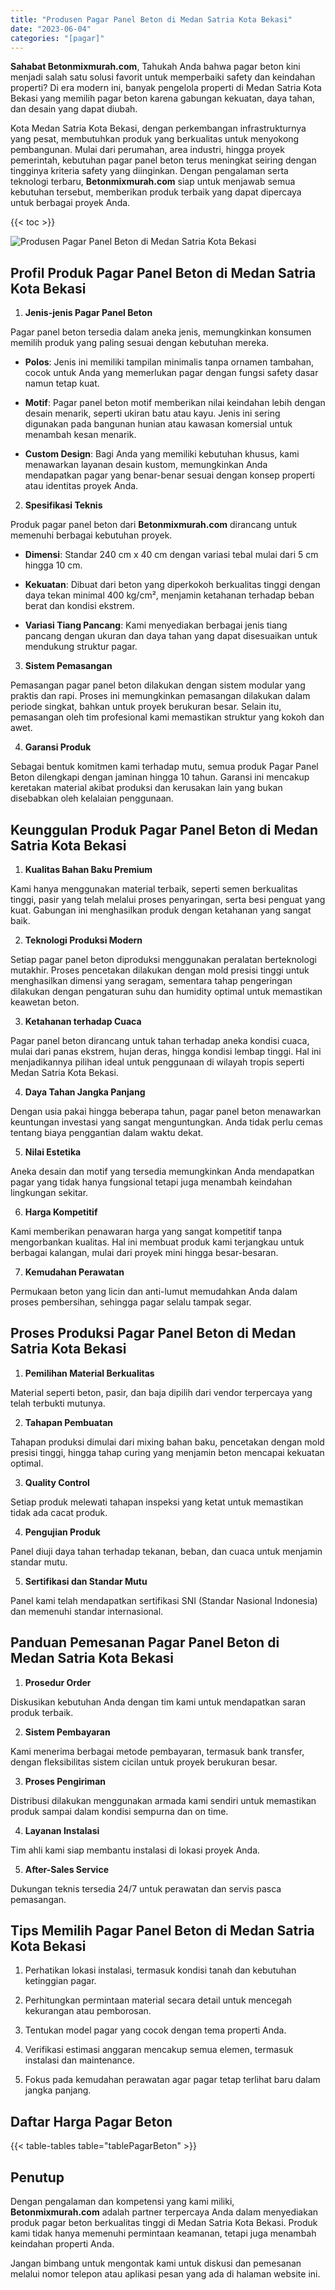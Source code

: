 ```yaml
---
title: "Produsen Pagar Panel Beton di Medan Satria Kota Bekasi"
date: "2023-06-04"
categories: "[pagar]"
---
```


**Sahabat Betonmixmurah.com**, Tahukah Anda bahwa pagar beton kini menjadi salah satu solusi favorit untuk memperbaiki safety dan keindahan properti? Di era modern ini, banyak pengelola properti di Medan Satria Kota Bekasi yang memilih pagar beton karena gabungan kekuatan, daya tahan, dan desain yang dapat diubah.  

Kota Medan Satria Kota Bekasi, dengan perkembangan infrastrukturnya yang pesat, membutuhkan produk yang berkualitas untuk menyokong pembangunan. Mulai dari perumahan, area industri, hingga proyek pemerintah, kebutuhan pagar panel beton terus meningkat seiring dengan tingginya kriteria safety yang diinginkan. Dengan pengalaman serta teknologi terbaru, **Betonmixmurah.com** siap untuk menjawab semua kebutuhan tersebut, memberikan produk terbaik yang dapat dipercaya untuk berbagai proyek Anda.

{{< toc >}}

![Produsen Pagar Panel Beton di Medan Satria Kota Bekasi](/images/pagar/pagar-beton-20.jpg)

## Profil Produk Pagar Panel Beton di Medan Satria Kota Bekasi

1. **Jenis-jenis Pagar Panel Beton**  

Pagar panel beton tersedia dalam aneka jenis, memungkinkan konsumen memilih produk yang paling sesuai dengan kebutuhan mereka.  

- **Polos**: Jenis ini memiliki tampilan minimalis tanpa ornamen tambahan, cocok untuk Anda yang memerlukan pagar dengan fungsi safety dasar namun tetap kuat.  

- **Motif**: Pagar panel beton motif memberikan nilai keindahan lebih dengan desain menarik, seperti ukiran batu atau kayu. Jenis ini sering digunakan pada bangunan hunian atau kawasan komersial untuk menambah kesan menarik.  

- **Custom Design**: Bagi Anda yang memiliki kebutuhan khusus, kami menawarkan layanan desain kustom, memungkinkan Anda mendapatkan pagar yang benar-benar sesuai dengan konsep properti atau identitas proyek Anda.  

2. **Spesifikasi Teknis**  

Produk pagar panel beton dari **Betonmixmurah.com** dirancang untuk memenuhi berbagai kebutuhan proyek.  

- **Dimensi**: Standar 240 cm x 40 cm dengan variasi tebal mulai dari 5 cm hingga 10 cm.  

- **Kekuatan**: Dibuat dari beton yang diperkokoh berkualitas tinggi dengan daya tekan minimal 400 kg/cm², menjamin ketahanan terhadap beban berat dan kondisi ekstrem.  

- **Variasi Tiang Pancang**: Kami menyediakan berbagai jenis tiang pancang dengan ukuran dan daya tahan yang dapat disesuaikan untuk mendukung struktur pagar.  

3. **Sistem Pemasangan**  

Pemasangan pagar panel beton dilakukan dengan sistem modular yang praktis dan rapi. Proses ini memungkinkan pemasangan dilakukan dalam periode singkat, bahkan untuk proyek berukuran besar. Selain itu, pemasangan oleh tim profesional kami memastikan struktur yang kokoh dan awet.  

4. **Garansi Produk**  

Sebagai bentuk komitmen kami terhadap mutu, semua produk Pagar Panel Beton dilengkapi dengan jaminan hingga 10 tahun. Garansi ini mencakup keretakan material akibat produksi dan kerusakan lain yang bukan disebabkan oleh kelalaian penggunaan.

## Keunggulan Produk Pagar Panel Beton di Medan Satria Kota Bekasi 

1. **Kualitas Bahan Baku Premium**  

Kami hanya menggunakan material terbaik, seperti semen berkualitas tinggi, pasir yang telah melalui proses penyaringan, serta besi penguat yang kuat. Gabungan ini menghasilkan produk dengan ketahanan yang sangat baik.  

2. **Teknologi Produksi Modern**  

Setiap pagar panel beton diproduksi menggunakan peralatan berteknologi mutakhir. Proses pencetakan dilakukan dengan mold presisi tinggi untuk menghasilkan dimensi yang seragam, sementara tahap pengeringan dilakukan dengan pengaturan suhu dan humidity optimal untuk memastikan keawetan beton.  

3. **Ketahanan terhadap Cuaca**  

Pagar panel beton dirancang untuk tahan terhadap aneka kondisi cuaca, mulai dari panas ekstrem, hujan deras, hingga kondisi lembap tinggi. Hal ini menjadikannya pilihan ideal untuk penggunaan di wilayah tropis seperti Medan Satria Kota Bekasi.  

4. **Daya Tahan Jangka Panjang**  

Dengan usia pakai hingga beberapa tahun, pagar panel beton menawarkan keuntungan investasi yang sangat menguntungkan. Anda tidak perlu cemas tentang biaya penggantian dalam waktu dekat.  

5. **Nilai Estetika**  

Aneka desain dan motif yang tersedia memungkinkan Anda mendapatkan pagar yang tidak hanya fungsional tetapi juga menambah keindahan lingkungan sekitar.  

6. **Harga Kompetitif**  

Kami memberikan penawaran harga yang sangat kompetitif tanpa mengorbankan kualitas. Hal ini membuat produk kami terjangkau untuk berbagai kalangan, mulai dari proyek mini hingga besar-besaran.  

7. **Kemudahan Perawatan**  

Permukaan beton yang licin dan anti-lumut memudahkan Anda dalam proses pembersihan, sehingga pagar selalu tampak segar.

## Proses Produksi Pagar Panel Beton di Medan Satria Kota Bekasi

1. **Pemilihan Material Berkualitas**  

Material seperti beton, pasir, dan baja dipilih dari vendor terpercaya yang telah terbukti mutunya.

2. **Tahapan Pembuatan**  

Tahapan produksi dimulai dari mixing bahan baku, pencetakan dengan mold presisi tinggi, hingga tahap curing yang menjamin beton mencapai kekuatan optimal.

3. **Quality Control**  

Setiap produk melewati tahapan inspeksi yang ketat untuk memastikan tidak ada cacat produk.

4. **Pengujian Produk**  

Panel diuji daya tahan terhadap tekanan, beban, dan cuaca untuk menjamin standar mutu.

5. **Sertifikasi dan Standar Mutu**  

Panel kami telah mendapatkan sertifikasi SNI (Standar Nasional Indonesia) dan memenuhi standar internasional.

## Panduan Pemesanan Pagar Panel Beton di Medan Satria Kota Bekasi

1. **Prosedur Order**  

Diskusikan kebutuhan Anda dengan tim kami untuk mendapatkan saran produk terbaik.

2. **Sistem Pembayaran**  

Kami menerima berbagai metode pembayaran, termasuk bank transfer, dengan fleksibilitas sistem cicilan untuk proyek berukuran besar.

3. **Proses Pengiriman**  

Distribusi dilakukan menggunakan armada kami sendiri untuk memastikan produk sampai dalam kondisi sempurna dan on time.

4. **Layanan Instalasi**  

Tim ahli kami siap membantu instalasi di lokasi proyek Anda.

5. **After-Sales Service**  

Dukungan teknis tersedia 24/7 untuk perawatan dan servis pasca pemasangan.

## Tips Memilih Pagar Panel Beton di Medan Satria Kota Bekasi

1. Perhatikan lokasi instalasi, termasuk kondisi tanah dan kebutuhan ketinggian pagar.  

2. Perhitungkan permintaan material secara detail untuk mencegah kekurangan atau pemborosan.  

3. Tentukan model pagar yang cocok dengan tema properti Anda.  

4. Verifikasi estimasi anggaran mencakup semua elemen, termasuk instalasi dan maintenance.  

5. Fokus pada kemudahan perawatan agar pagar tetap terlihat baru dalam jangka panjang.

## Daftar Harga Pagar Beton

{{< table-tables table="tablePagarBeton" >}}

## Penutup

Dengan pengalaman dan kompetensi yang kami miliki, **Betonmixmurah.com** adalah partner terpercaya Anda dalam menyediakan produk pagar beton berkualitas tinggi di Medan Satria Kota Bekasi. Produk kami tidak hanya memenuhi permintaan keamanan, tetapi juga menambah keindahan properti Anda.  

Jangan bimbang untuk mengontak kami untuk diskusi dan pemesanan melalui nomor telepon atau aplikasi pesan yang ada di halaman website ini.